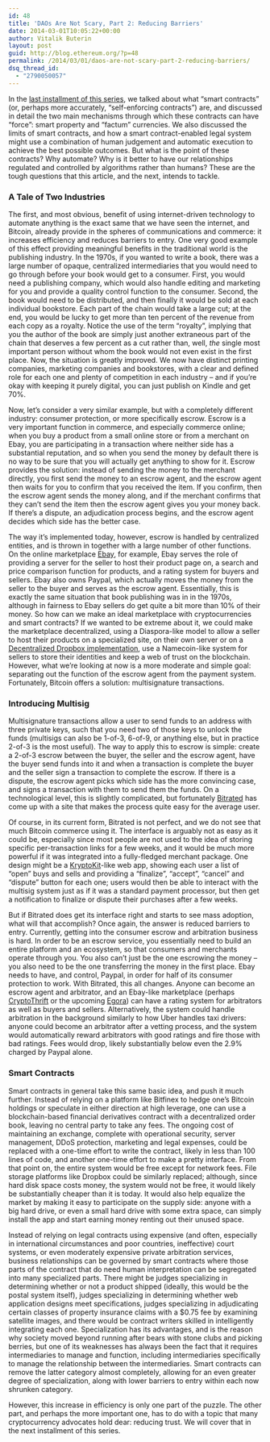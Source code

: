 ```yaml
---
id: 48
title: 'DAOs Are Not Scary, Part 2: Reducing Barriers'
date: 2014-03-01T10:05:22+00:00
author: Vitalik Buterin
layout: post
guid: http://blog.ethereum.org/?p=48
permalink: /2014/03/01/daos-are-not-scary-part-2-reducing-barriers/
dsq_thread_id:
  - "2790050057"
---
```

In the <a href="http://bitcoinmagazine.com/10468/daos-scary-part-1-self-enforcing-contracts-factum-law/">last installment of this series</a>, we talked about what “smart contracts” (or, perhaps more accurately, “self-enforcing contracts”) are, and discussed in detail the two main mechanisms through which these contracts can have “force”: smart property and “factum” currencies. We also discussed the limits of smart contracts, and how a smart contract-enabled legal system might use a combination of human judgement and automatic execution to achieve the best possible outcomes. But what is the point of these contracts? Why automate? Why is it better to have our relationships regulated and controlled by algorithms rather than humans? These are the tough questions that this article, and the next, intends to tackle.
<h3>A Tale of Two Industries</h3>
The first, and most obvious, benefit of using internet-driven technology to automate anything is the exact same that we have seen the internet, and Bitcoin, already provide in the spheres of communications and commerce: it increases efficiency and reduces barriers to entry. One very good example of this effect providing meaningful benefits in the traditional world is the publishing industry. In the 1970s, if you wanted to write a book, there was a large number of opaque, centralized intermediaries that you would need to go through before your book would get to a consumer. First, you would need a publishing company, which would also handle editing and marketing for you and provide a quality control function to the consumer. Second, the book would need to be distributed, and then finally it would be sold at each individual bookstore. Each part of the chain would take a large cut; at the end, you would be lucky to get more than ten percent of the revenue from each copy as a royalty. Notice the use of the term “royalty”, implying that you the author of the book are simply just another extraneous part of the chain that deserves a few percent as a cut rather than, well, <i>the</i> single most important person without whom the book would not even exist in the first place. Now, the situation is greatly improved. We now have distinct printing companies, marketing companies and bookstores, with a clear and defined role for each one and plenty of competition in each industry – and if you’re okay with keeping it purely digital, you can just publish on Kindle and get 70%.

Now, let’s consider a very similar example, but with a completely different industry: consumer protection, or more specifically escrow. Escrow is a very important function in commerce, and especially commerce online; when you buy a product from a small online store or from a merchant on Ebay, you are participating in a transaction where neither side has a substantial reputation, and so when you send the money by default there is no way to be sure that you will actually get anything to show for it. Escrow provides the solution: instead of sending the money to the merchant directly, you first send the money to an escrow agent, and the escrow agent then waits for you to confirm that you received the item. If you confirm, then the escrow agent sends the money along, and if the merchant confirms that they can’t send the item then the escrow agent gives you your money back. If there’s a dispute, an adjudication process begins, and the escrow agent decides which side has the better case.

The way it’s implemented today, however, escrow is handled by centralized entities, and is thrown in together with a large number of other functions. On the online marketplace <a href="http://ebay.com/">Ebay</a>, for example, Ebay serves the role of providing a server for the seller to host their product page on, a search and price comparison function for products, and a rating system for buyers and sellers. Ebay also owns Paypal, which actually moves the money from the seller to the buyer and serves as the escrow agent. Essentially, this is exactly the same situation that book publishing was in in the 1970s, although in fairness to Ebay sellers do get quite a bit more than 10% of their money. So how can we make an ideal marketplace with cryptocurrencies and smart contracts? If we wanted to be extreme about it, we could make the marketplace decentralized, using a Diaspora-like model to allow a seller to host their products on a specialized site, on their own server or on a <a href="http://www.reddit.com/r/IAmA/comments/1xb5rj/hi_were_the_ethereum_founding_team_ask_us_anything/cf9rzxi">Decentralized Dropbox implementation</a>, use a Namecoin-like system for sellers to store their identities and keep a web of trust on the blockchain. However, what we’re looking at now is a more moderate and simple goal: separating out the function of the escrow agent from the payment system. Fortunately, Bitcoin offers a solution: multisignature transactions.
<h3>Introducing Multisig</h3>
Multisignature transactions allow a user to send funds to an address with three private keys, such that you need two of those keys to unlock the funds (multisigs can also be 1-of-3, 6-of-9, or anything else, but in practice 2-of-3 is the most useful). The way to apply this to escrow is simple: create a 2-of-3 escrow between the buyer, the seller and the escrow agent, have the buyer send funds into it and when a transaction is complete the buyer and the seller sign a transaction to complete the escrow. If there is a dispute, the escrow agent picks which side has the more convincing case, and signs a transaction with them to send them the funds. On a technological level, this is slightly complicated, but fortunately <a href="http://bitcoinmagazine.com/8834/bitrated-you-can-no-longer-say-bitcoin-has-no-consumer-protection/">Bitrated</a> has come up with a site that makes the process quite easy for the average user.

Of course, in its current form, Bitrated is not perfect, and we do not see that much Bitcoin commerce using it. The interface is arguably not as easy as it could be, especially since most people are not used to the idea of storing specific per-transaction links for a few weeks, and it would be much more powerful if it was integrated into a fully-fledged merchant package. One design might be a <a href="http://bitcoinmagazine.com/8645/kryptokit-easy-to-use-in-browser-bitcoin-and-messaging-for-the-masses/">KryptoKit</a>-like web app, showing each user a list of “open” buys and sells and providing a “finalize”, “accept”, “cancel” and “dispute” button for each one; users would then be able to interact with the multisig system just as if it was a standard payment processor, but then get a notification to finalize or dispute their purchases after a few weeks.

But if Bitrated does get its interface right and starts to see mass adoption, what will that accomplish? Once again, the answer is reduced barriers to entry. Currently, getting into the consumer escrow and arbitration business is hard. In order to be an escrow service, you essentially need to build an entire platform and an ecosystem, so that consumers and merchants operate through you. You also can’t just be the one escrowing the money – you also need to be the one transferring the money in the first place. Ebay needs to have, and control, Paypal, in order for half of its consumer protection to work. With Bitrated, this all changes. Anyone can become an escrow agent and arbitrator, and an Ebay-like marketplace (perhaps <a href="https://cryptothrift.com/">CryptoThrift</a> or the upcoming <a href="http://demo.egora.me/">Egora</a>) can have a rating system for arbitrators as well as buyers and sellers. Alternatively, the system could handle arbitration in the background similarly to how Uber handles taxi drivers: anyone could become an arbitrator after a vetting process, and the system would automatically reward arbitrators with good ratings and fire those with bad ratings. Fees would drop, likely substantially below even the 2.9% charged by Paypal alone.
<h3>Smart Contracts</h3>
Smart contracts in general take this same basic idea, and push it much further. Instead of relying on a platform like Bitfinex to hedge one’s Bitcoin holdings or speculate in either direction at high leverage, one can use a blockchain-based financial derivatives contract with a decentralized order book, leaving no central party to take any fees. The ongoing cost of maintaining an exchange, complete with operational security, server management, DDoS protection, marketing and legal expenses, could be replaced with a one-time effort to write the contract, likely in less than 100 lines of code, and another one-time effort to make a pretty interface. From that point on, the entire system would be free except for network fees. File storage platforms like Dropbox could be similarly replaced; although, since hard disk space costs money, the system would not be free, it would likely be substantially cheaper than it is today. It would also help equalize the market by making it easy to participate on the supply side: anyone with a big hard drive, or even a small hard drive with some extra space, can simply install the app and start earning money renting out their unused space.

Instead of relying on legal contracts using expensive (and often, especially in international circumstances and poor countries, ineffective) court systems, or even moderately expensive private arbitration services, business relationships can be governed by smart contracts where those parts of the contract that do need human interpretation can be segregated into many specialized parts. There might be judges specializing in determining whether or not a product shipped (ideally, this would be the postal system itself), judges specializing in determining whether web application designs meet specifications, judges specializing in adjudicating certain classes of property insurance claims with a $0.75 fee by examining satellite images, and there would be contract writers skilled in intelligently integrating each one. Specialization has its advantages, and is the reason why society moved beyond running after bears with stone clubs and picking berries, but one of its weaknesses has always been the fact that it requires intermediaries to manage and function, including intermediaries specifically to manage the relationship between the intermediaries. Smart contracts can remove the latter category almost completely, allowing for an even greater degree of specialization, along with lower barriers to entry within each now shrunken category.

However, this increase in efficiency is only one part of the puzzle. The other part, and perhaps the more important one, has to do with a topic that many cryptocurrency advocates hold dear: reducing trust. We will cover that in the next installment of this series.